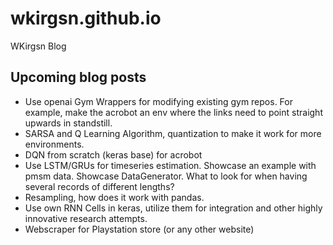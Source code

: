 # wkirgsn.github.io
WKirgsn Blog

## Upcoming blog posts

* Use openai Gym Wrappers for modifying existing gym repos. For example, make the acrobot an env where the links need to point straight upwards in standstill.
* SARSA and Q Learning Algorithm, quantization to make it work for more environments.
* DQN from scratch (keras base) for acrobot
* Use LSTM/GRUs for timeseries estimation. Showcase an example with pmsm data. Showcase DataGenerator. What to look for when having several records of different lengths?
* Resampling, how does it work with pandas.
* Use own RNN Cells in keras, utilize them for integration and other highly innovative research attempts.
* Webscraper for Playstation store (or any other website)
